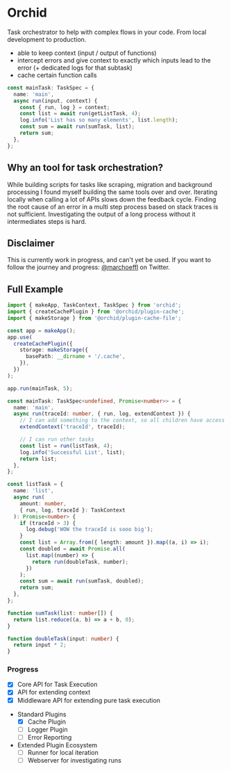 # Orchid

Task orchestrator to help with complex flows in your code. From local development to production.

- able to keep context (input / output of functions)
- intercept errors and give context to exactly which inputs lead to the error (+ dedicated logs for that subtask)
- cache certain function calls

```typescript
const mainTask: TaskSpec = {
  name: 'main',
  async run(input, context) {
    const { run, log } = context;
    const list = await run(getListTask, 4);
    log.info('List has so many elements', list.length);
    const sum = await run(sumTask, list);
    return sum;
  },
};
```

## Why an tool for task orchestration?

While building scripts for tasks like scraping, migration and background processing I found myself building the same tools over and over.
Iterating locally when calling a lot of APIs slows down the feedback cycle.
Finding the root cause of an error in a multi step process based on stack traces is not sufficient. Investigating the output of a long process without it intermediates steps is hard.

## Disclaimer

This is currently work in progress, and can't yet be used. If you want to follow the journey and progress:
[@marchoeffl](https://twitter.com/marchoeffl) on Twitter.

## Full Example

```typescript
import { makeApp, TaskContext, TaskSpec } from 'orchid';
import { createCachePlugin } from '@orchid/plugin-cache';
import { makeStorage } from '@orchid/plugin-cache-file';

const app = makeApp();
app.use(
  createCachePlugin({
    storage: makeStorage({
      basePath: __dirname + '/.cache',
    }),
  })
);

app.run(mainTask, 5);

const mainTask: TaskSpec<undefined, Promise<number>> = {
  name: 'main',
  async run(traceId: number, { run, log, extendContext }) {
    // I can add something to the context, so all children have access to it
    extendContext('traceId', traceId);

    // I can run other tasks
    const list = run(listTask, 4);
    log.info('Successful List', list);
    return list;
  },
};

const listTask = {
  name: 'list',
  async run(
    amount: number,
    { run, log, traceId }: TaskContext
  ): Promise<number> {
    if (traceId > 3) {
      log.debug('WOW the traceId is sooo big');
    }
    const list = Array.from({ length: amount }).map((a, i) => i);
    const doubled = await Promise.all(
      list.map((number) => {
        return run(doubleTask, number);
      })
    );
    const sum = await run(sumTask, doubled);
    return sum;
  },
};

function sumTask(list: number[]) {
  return list.reduce((a, b) => a + b, 0);
}

function doubleTask(input: number) {
  return input * 2;
}
```

### Progress

- [x] Core API for Task Execution
- [x] API for extending context
- [x] Middleware API for extending pure task execution
- Standard Plugins
  - [x] Cache Plugin
  - [ ] Logger Plugin
  - [ ] Error Reporting
- Extended Plugin Ecosystem
  - [ ] Runner for local iteration
  - [ ] Webserver for investigating runs
